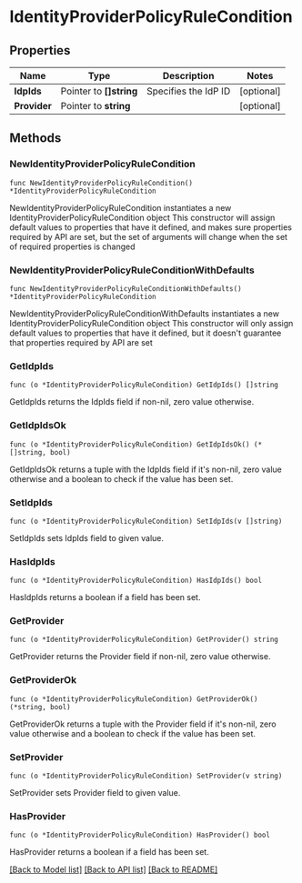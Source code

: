 # IdentityProviderPolicyRuleCondition

## Properties

Name | Type | Description | Notes
------------ | ------------- | ------------- | -------------
**IdpIds** | Pointer to **[]string** | Specifies the IdP ID | [optional] 
**Provider** | Pointer to **string** |  | [optional] 

## Methods

### NewIdentityProviderPolicyRuleCondition

`func NewIdentityProviderPolicyRuleCondition() *IdentityProviderPolicyRuleCondition`

NewIdentityProviderPolicyRuleCondition instantiates a new IdentityProviderPolicyRuleCondition object
This constructor will assign default values to properties that have it defined,
and makes sure properties required by API are set, but the set of arguments
will change when the set of required properties is changed

### NewIdentityProviderPolicyRuleConditionWithDefaults

`func NewIdentityProviderPolicyRuleConditionWithDefaults() *IdentityProviderPolicyRuleCondition`

NewIdentityProviderPolicyRuleConditionWithDefaults instantiates a new IdentityProviderPolicyRuleCondition object
This constructor will only assign default values to properties that have it defined,
but it doesn't guarantee that properties required by API are set

### GetIdpIds

`func (o *IdentityProviderPolicyRuleCondition) GetIdpIds() []string`

GetIdpIds returns the IdpIds field if non-nil, zero value otherwise.

### GetIdpIdsOk

`func (o *IdentityProviderPolicyRuleCondition) GetIdpIdsOk() (*[]string, bool)`

GetIdpIdsOk returns a tuple with the IdpIds field if it's non-nil, zero value otherwise
and a boolean to check if the value has been set.

### SetIdpIds

`func (o *IdentityProviderPolicyRuleCondition) SetIdpIds(v []string)`

SetIdpIds sets IdpIds field to given value.

### HasIdpIds

`func (o *IdentityProviderPolicyRuleCondition) HasIdpIds() bool`

HasIdpIds returns a boolean if a field has been set.

### GetProvider

`func (o *IdentityProviderPolicyRuleCondition) GetProvider() string`

GetProvider returns the Provider field if non-nil, zero value otherwise.

### GetProviderOk

`func (o *IdentityProviderPolicyRuleCondition) GetProviderOk() (*string, bool)`

GetProviderOk returns a tuple with the Provider field if it's non-nil, zero value otherwise
and a boolean to check if the value has been set.

### SetProvider

`func (o *IdentityProviderPolicyRuleCondition) SetProvider(v string)`

SetProvider sets Provider field to given value.

### HasProvider

`func (o *IdentityProviderPolicyRuleCondition) HasProvider() bool`

HasProvider returns a boolean if a field has been set.


[[Back to Model list]](../README.md#documentation-for-models) [[Back to API list]](../README.md#documentation-for-api-endpoints) [[Back to README]](../README.md)


